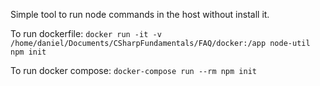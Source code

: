 Simple tool to run node commands in the host without install it.

To run dockerfile:
`docker run -it -v /home/daniel/Documents/CSharpFundamentals/FAQ/docker:/app node-util npm init`

To run docker compose:
` docker-compose run --rm npm init `